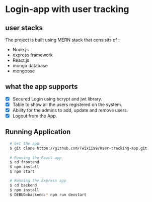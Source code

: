 # Login-app with user tracking

## user stacks
The project is built using MERN stack that consisits of :

- Node.js
- express framework
- React.js
- mongo database
- mongoose

## what the app supports

- [X] Secured Login using bcrypt and jwt library.
- [X] Table to show all the users registered on the system.
- [X] Ability for the admins to add, update and remove users.
- [X] Logout from the App.

## Running Application

```sh
  # Get the app
  $ git clone https://github.com/Twixii99/User-tracking-app.git
  
  # Running the React app
  $ cd frontend
  $ npm install
  $ npm start

  # Running the Express app
  $ cd backend
  $ npm install
  $ DEBUG=backend:* npm run devstart
```

